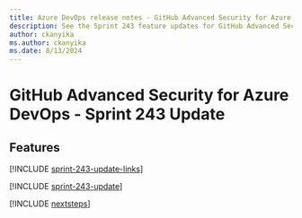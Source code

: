 ```yaml
---
title: Azure DevOps release notes - GitHub Advanced Security for Azure DevOps 243 Update
description: See the Sprint 243 feature updates for GitHub Advanced Security for Azure DevOps, including next steps.
author: ckanyika
ms.author: ckanyika
ms.date: 8/13/2024
---
```


# GitHub Advanced Security for Azure DevOps - Sprint 243 Update

## Features

[!INCLUDE [sprint-243-update-links](../includes/ghazdo/sprint-243-update-links.md)]

[!INCLUDE [sprint-243-update](../includes/ghazdo/sprint-243-update.md)]

[!INCLUDE [nextsteps](../includes/nextsteps.md)]
